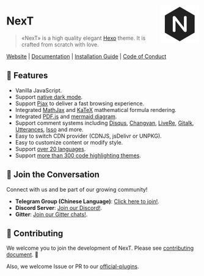 <a title="NexT website" href="https://theme-next.js.org"><img align="right" alt="NexT logo" width="100" height="100" src="https://raw.githubusercontent.com/next-theme/hexo-theme-next/master/source/images/logo.svg"></a>

# NexT

> «NexT» is a high quality elegant [Hexo](https://hexo.io) theme. It is crafted from scratch with love.

[Website](https://theme-next.js.org) |
[Documentation](https://theme-next.js.org/docs/) |
[Installation Guide](https://theme-next.js.org/docs/getting-started/) |
[Code of Conduct](https://github.com/next-theme/hexo-theme-next/blob/master/.github/CODE_OF_CONDUCT.md)

## 🌟 Features

* Vanilla JavaScript.
* Support [native dark mode](https://caniuse.com/prefers-color-scheme).
* Support [Pjax](https://github.com/MoOx/pjax) to deliver a fast browsing experience.
* Integrated [MathJax](https://www.mathjax.org) and [KaTeX](https://katex.org) mathematical formula rendering.
* Integrated [PDF.js](https://mozilla.github.io/pdf.js/) and [mermaid diagram](https://mermaid-js.github.io/mermaid/).
* Support comment systems including [Disqus](https://disqus.com), [Changyan](https://changyan.kuaizhan.com), [LiveRe](https://livere.com), [Gitalk](https://gitalk.github.io), [Utterances](https://utteranc.es), [Isso](https://isso-comments.de) and more.
* Easy to switch CDN provider (CDNJS, jsDelivr or UNPKG).
* Easy to customize content or modify style.
* Support [over 20 languages](https://theme-next.js.org/docs/theme-settings/internationalization.html#Choosing-Language).
* Support [more than 300 code highlighting themes](https://theme-next.js.org/docs/theme-settings/miscellaneous.html#Codeblock-Style).

## 📢 Join the Conversation

Connect with us and be part of our growing community!

* **Telegram Group (Chinese Language)**: [Click here to join!](https://t.me/theme_next_cn).
* **Discord Server**: [Join our Discord!](https://discord.gg/qmkgkY3jaG).
* **Gitter**: [Join our Gitter chats!](https://app.gitter.im/#/room/#next:gitter.im).

## 🚀 Contributing

We welcome you to join the development of NexT. Please see [contributing document][contributing-document-url]. 🤗

Also, we welcome Issue or PR to our [official-plugins][official-plugins-url].

[contributing-document-url]: https://github.com/next-theme/hexo-theme-next/blob/master/.github/CONTRIBUTING.md
[official-plugins-url]: https://github.com/orgs/next-theme/repositories
